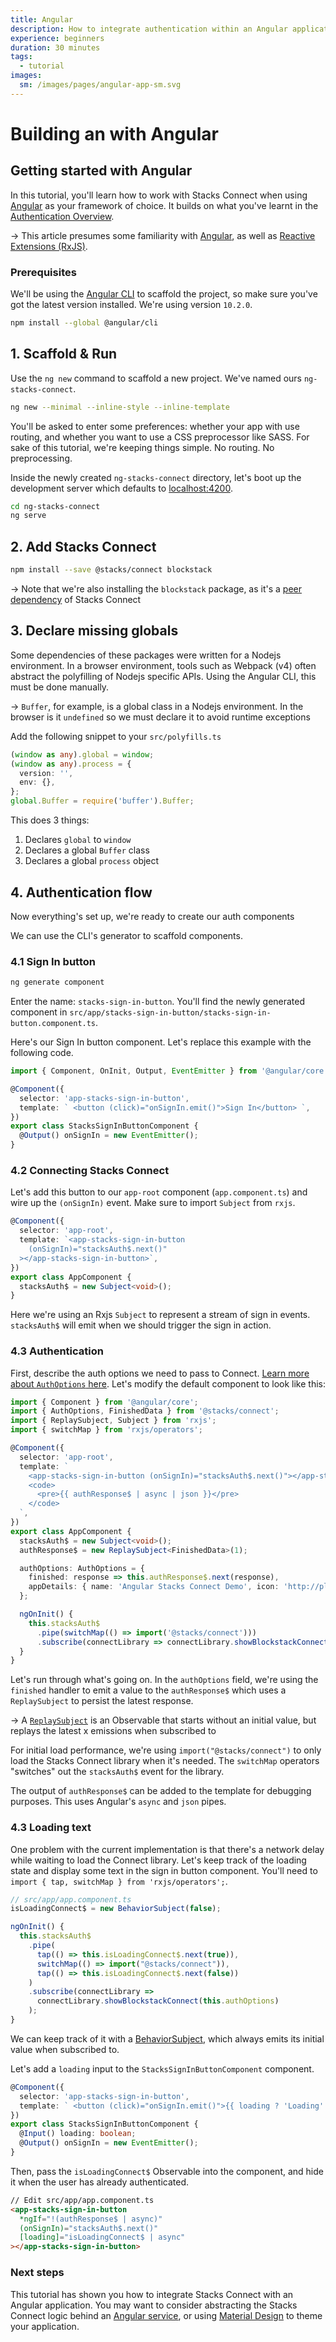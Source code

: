 ```yaml
---
title: Angular
description: How to integrate authentication within an Angular application
experience: beginners
duration: 30 minutes
tags:
  - tutorial
images:
  sm: /images/pages/angular-app-sm.svg
---
```


# Building an with Angular

## Getting started with Angular

In this tutorial, you'll learn how to work with Stacks Connect when using [Angular](https://angular.io/) as your framework of choice. It builds on what you've learnt in the [Authentication Overview](/authentication/overview).

-> This article presumes some familiarity with [Angular](https://angular.io/), as well as [Reactive Extensions (RxJS)](https://rxjs.dev/).

### Prerequisites

We'll be using the [Angular CLI](https://cli.angular.io/) to scaffold the project, so make sure you've got the latest version installed. We're using version `10.2.0`.

```sh
npm install --global @angular/cli
```

## 1. Scaffold & Run

Use the `ng new` command to scaffold a new project. We've named ours `ng-stacks-connect`.

```sh
ng new --minimal --inline-style --inline-template
```

You'll be asked to enter some preferences: whether your app with use routing, and whether you want to use a CSS preprocessor like SASS. For sake of this tutorial, we're keeping things simple. No routing. No preprocessing.

Inside the newly created `ng-stacks-connect` directory, let's boot up the development server which defaults to [localhost:4200](http://localhost:4200).

```sh
cd ng-stacks-connect
ng serve
```

## 2. Add Stacks Connect

```sh
npm install --save @stacks/connect blockstack
```

-> Note that we're also installing the `blockstack` package, as it's a [peer dependency](https://docs.npmjs.com/cli/v7/configuring-npm/package-json#peerdependencies) of Stacks Connect

## 3. Declare missing globals

Some dependencies of these packages were written for a Nodejs environment. In a browser environment, tools such as Webpack (v4) often abstract the polyfilling of Nodejs specific APIs. Using the Angular CLI, this must be done manually.

-> `Buffer`, for example, is a global class in a Nodejs environment. In the browser is it `undefined` so we must declare it to avoid runtime exceptions

Add the following snippet to your `src/polyfills.ts`

```typescript
(window as any).global = window;
(window as any).process = {
  version: '',
  env: {},
};
global.Buffer = require('buffer').Buffer;
```

This does 3 things:

1. Declares `global` to `window`
2. Declares a global `Buffer` class
3. Declares a global `process` object

## 4. Authentication flow

Now everything's set up, we're ready to create our auth components

We can use the CLI's generator to scaffold components.

### 4.1 Sign In button

```sh
ng generate component
```

Enter the name: `stacks-sign-in-button`. You'll find the newly generated component in `src/app/stacks-sign-in-button/stacks-sign-in-button.component.ts`.

Here's our Sign In button component. Let's replace this example with the following code.

```typescript
import { Component, OnInit, Output, EventEmitter } from '@angular/core';

@Component({
  selector: 'app-stacks-sign-in-button',
  template: ` <button (click)="onSignIn.emit()">Sign In</button> `,
})
export class StacksSignInButtonComponent {
  @Output() onSignIn = new EventEmitter();
}
```

### 4.2 Connecting Stacks Connect

Let's add this button to our `app-root` component (`app.component.ts`) and wire up the `(onSignIn)` event. Make sure to import `Subject` from `rxjs`.

```typescript
@Component({
  selector: 'app-root',
  template: `<app-stacks-sign-in-button
    (onSignIn)="stacksAuth$.next()"
  ></app-stacks-sign-in-button>`,
})
export class AppComponent {
  stacksAuth$ = new Subject<void>();
}
```

Here we're using an Rxjs `Subject` to represent a stream of sign in events. `stacksAuth$` will emit when we should trigger the sign in action.

### 4.3 Authentication

First, describe the auth options we need to pass to Connect. [Learn more about `AuthOptions` here](/authentication/overview). Let's modify the default component to look like this:

```typescript
import { Component } from '@angular/core';
import { AuthOptions, FinishedData } from '@stacks/connect';
import { ReplaySubject, Subject } from 'rxjs';
import { switchMap } from 'rxjs/operators';

@Component({
  selector: 'app-root',
  template: `
    <app-stacks-sign-in-button (onSignIn)="stacksAuth$.next()"></app-stacks-sign-in-button>
    <code>
      <pre>{{ authResponse$ | async | json }}</pre>
    </code>
  `,
})
export class AppComponent {
  stacksAuth$ = new Subject<void>();
  authResponse$ = new ReplaySubject<FinishedData>(1);

  authOptions: AuthOptions = {
    finished: response => this.authResponse$.next(response),
    appDetails: { name: 'Angular Stacks Connect Demo', icon: 'http://placekitten.com/g/100/100' },
  };

  ngOnInit() {
    this.stacksAuth$
      .pipe(switchMap(() => import('@stacks/connect')))
      .subscribe(connectLibrary => connectLibrary.showBlockstackConnect(this.authOptions));
  }
}
```

Let's run through what's going on. In the `authOptions` field, we're using the `finished` handler to emit a value to the `authResponse$` which uses a `ReplaySubject` to persist the latest response.

-> A [`ReplaySubject`](https://rxjs.dev/api/index/class/ReplaySubject) is an Observable that starts without an initial value, but replays the latest x emissions when subscribed to

For initial load performance, we're using `import("@stacks/connect")` to only load the Stacks Connect library when it's needed. The `switchMap` operators "switches" out the `stacksAuth$` event for the library.

The output of `authResponse$` can be added to the template for debugging purposes. This uses Angular's `async` and `json` pipes.

### 4.3 Loading text

One problem with the current implementation is that there's a network delay while waiting to load the Connect library. Let's keep track of the loading state and display some text in the sign in button component. You'll need to `import { tap, switchMap } from 'rxjs/operators';`.

```typescript
// src/app/app.component.ts
isLoadingConnect$ = new BehaviorSubject(false);

ngOnInit() {
  this.stacksAuth$
    .pipe(
      tap(() => this.isLoadingConnect$.next(true)),
      switchMap(() => import("@stacks/connect")),
      tap(() => this.isLoadingConnect$.next(false))
    )
    .subscribe(connectLibrary =>
      connectLibrary.showBlockstackConnect(this.authOptions)
    );
}
```

We can keep track of it with a [BehaviorSubject](https://rxjs.dev/api/index/class/BehaviorSubject), which always emits its initial value when subscribed to.

Let's add a `loading` input to the `StacksSignInButtonComponent` component.

```typescript highlight=3,6
@Component({
  selector: 'app-stacks-sign-in-button',
  template: ` <button (click)="onSignIn.emit()">{{ loading ? 'Loading' : 'Sign in' }}</button> `,
})
export class StacksSignInButtonComponent {
  @Input() loading: boolean;
  @Output() onSignIn = new EventEmitter();
}
```

Then, pass the `isLoadingConnect$` Observable into the component, and hide it when the user has already authenticated.

```html
// Edit src/app/app.component.ts
<app-stacks-sign-in-button
  *ngIf="!(authResponse$ | async)"
  (onSignIn)="stacksAuth$.next()"
  [loading]="isLoadingConnect$ | async"
></app-stacks-sign-in-button>
```

### Next steps

This tutorial has shown you how to integrate Stacks Connect with an Angular application. You may want to consider abstracting the Stacks Connect logic behind an [Angular service](https://angular.io/guide/architecture-services), or using [Material Design](https://material.angular.io/) to theme your application.
